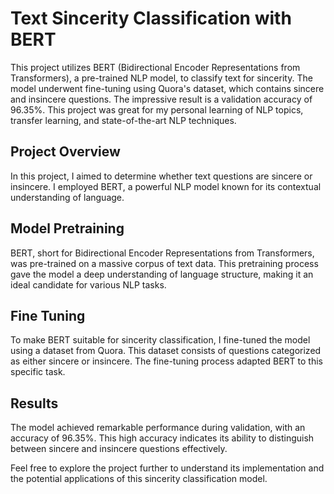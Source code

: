 # Text Sincerity Classification with BERT

This project utilizes BERT (Bidirectional Encoder Representations from Transformers), a pre-trained NLP model, to classify text for sincerity. The model underwent fine-tuning using Quora's dataset, which contains sincere and insincere questions. The impressive result is a validation accuracy of 96.35%. This project was great for my personal learning of NLP topics, transfer learning, and state-of-the-art NLP techniques.

## Project Overview

In this project, I aimed to determine whether text questions are sincere or insincere. I employed BERT, a powerful NLP model known for its contextual understanding of language.

## Model Pretraining

BERT, short for Bidirectional Encoder Representations from Transformers, was pre-trained on a massive corpus of text data. This pretraining process gave the model a deep understanding of language structure, making it an ideal candidate for various NLP tasks.

## Fine Tuning

To make BERT suitable for sincerity classification, I fine-tuned the model using a dataset from Quora. This dataset consists of questions categorized as either sincere or insincere. The fine-tuning process adapted BERT to this specific task.

## Results

The model achieved remarkable performance during validation, with an accuracy of 96.35%. This high accuracy indicates its ability to distinguish between sincere and insincere questions effectively.

Feel free to explore the project further to understand its implementation and the potential applications of this sincerity classification model.
